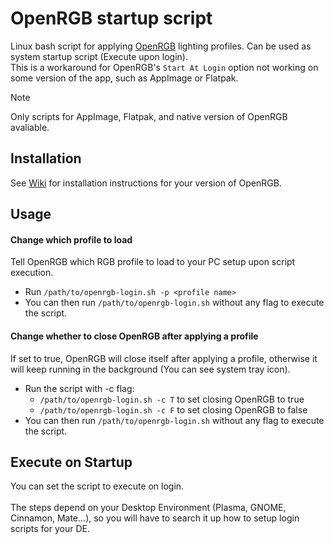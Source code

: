 # OpenRGB startup script
Linux bash script for applying [OpenRGB](https://openrgb.org/) lighting profiles. Can be used as system startup script (Execute upon login). \
This is a workaround for OpenRGB's `Start At Login` option not working on some version of the app, such as AppImage or Flatpak. 
> [!NOTE]
> Only scripts for AppImage, Flatpak, and native version of OpenRGB avaliable.

## Installation
See [Wiki](https://github.com/JiayuanWen/openrgb-startup-script/wiki) for installation instructions for your version of OpenRGB.

## Usage
#### Change which profile to load
Tell OpenRGB which RGB profile to load to your PC setup upon script execution.
* Run ```/path/to/openrgb-login.sh -p <profile name>```
* You can then run `/path/to/openrgb-login.sh` without any flag to execute the script.

#### Change whether to close OpenRGB after applying a profile
If set to true, OpenRGB will close itself after applying a profile, otherwise it will keep running in the background (You can see system tray icon).
* Run the script with -c flag:
  *   ```/path/to/openrgb-login.sh -c T``` to set closing OpenRGB to true
  *   ```/path/to/openrgb-login.sh -c F``` to set closing OpenRGB to false
* You can then run `/path/to/openrgb-login.sh` without any flag to execute the script.

## Execute on Startup
You can set the script to execute on login. \
\
The steps depend on your Desktop Environment (Plasma, GNOME, Cinnamon, Mate...), so you will have to search it up how to setup login scripts for your DE. 

